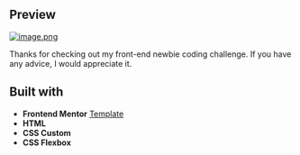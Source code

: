 ## Preview
[![image.png](https://i.postimg.cc/PxRPJh7q/image.png)](https://postimg.cc/k6Wnhrqr)

Thanks for checking out my front-end newbie coding challenge. If you have any advice, I would appreciate it.

## Built with

- **Frontend Mentor** [Template](https://www.frontendmentor.io/)
- **HTML**
- **CSS Custom**
- **CSS Flexbox**
